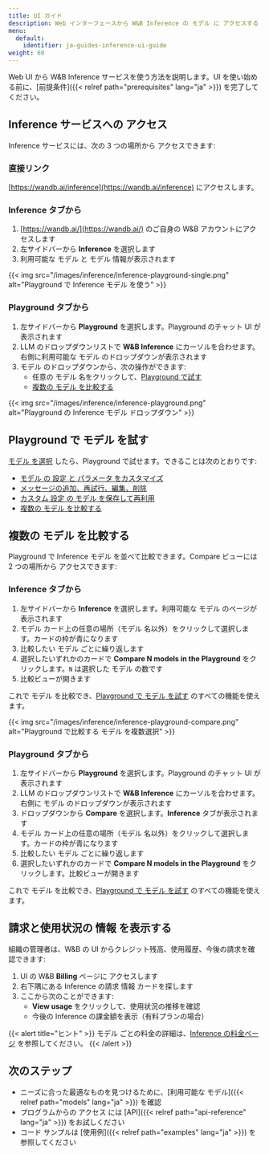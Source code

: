 ```yaml
---
title: UI ガイド
description: Web インターフェースから W&B Inference の モデル に アクセスする
menu:
  default:
    identifier: ja-guides-inference-ui-guide
weight: 60
---
```


Web UI から W&B Inference サービスを使う方法を説明します。UI を使い始める前に、[前提条件]({{< relref path="prerequisites" lang="ja" >}}) を完了してください。

## Inference サービスへの アクセス

Inference サービスには、次の 3 つの場所から アクセスできます:

### 直接リンク

[https://wandb.ai/inference](https://wandb.ai/inference) にアクセスします。

### Inference タブから

1. [https://wandb.ai/](https://wandb.ai/) のご自身の W&B アカウントにアクセスします
2. 左サイドバーから **Inference** を選択します
3. 利用可能な モデル と モデル 情報が表示されます

{{< img src="/images/inference/inference-playground-single.png" alt="Playground で Inference モデル を使う" >}}

### Playground タブから

1. 左サイドバーから **Playground** を選択します。Playground のチャット UI が表示されます
2. LLM のドロップダウンリストで **W&B Inference** にカーソルを合わせます。右側に利用可能な モデル のドロップダウンが表示されます
3. モデル のドロップダウンから、次の操作ができます:
   - 任意の モデル 名をクリックして、[Playground で試す](#try-a-model-in-the-playground)
   - [複数の モデル を比較する](#compare-multiple-models)

{{< img src="/images/inference/inference-playground.png" alt="Playground の Inference モデル ドロップダウン" >}}

## Playground で モデル を試す

[モデル を選択](#access-the-inference-service) したら、Playground で試せます。できることは次のとおりです:

- [モデル の 設定 と パラメータ をカスタマイズ](https://weave-docs.wandb.ai/guides/tools/playground#customize-settings)
- [メッセージの追加、再試行、編集、削除](https://weave-docs.wandb.ai/guides/tools/playground#message-controls)
- [カスタム 設定 の モデル を保存して再利用](https://weave-docs.wandb.ai/guides/tools/playground#saved-models)
- [複数の モデル を比較する](#compare-multiple-models)

## 複数の モデル を比較する

Playground で Inference モデル を並べて比較できます。Compare ビューには 2 つの場所から アクセスできます:

### Inference タブから

1. 左サイドバーから **Inference** を選択します。利用可能な モデル のページが表示されます
2. モデル カード上の任意の場所（モデル 名以外）をクリックして選択します。カードの枠が青になります
3. 比較したい モデル ごとに繰り返します
4. 選択したいずれかのカードで **Compare N models in the Playground** をクリックします。`N` は選択した モデル の数です
5. 比較ビューが開きます

これで モデル を比較でき、[Playground で モデル を試す](#try-a-model-in-the-playground) のすべての機能を使えます。

{{< img src="/images/inference/inference-playground-compare.png" alt="Playground で比較する モデル を複数選択" >}}

### Playground タブから

1. 左サイドバーから **Playground** を選択します。Playground のチャット UI が表示されます
2. LLM のドロップダウンリストで **W&B Inference** にカーソルを合わせます。右側に モデル のドロップダウンが表示されます
3. ドロップダウンから **Compare** を選択します。**Inference** タブが表示されます
4. モデル カード上の任意の場所（モデル 名以外）をクリックして選択します。カードの枠が青になります
5. 比較したい モデル ごとに繰り返します
6. 選択したいずれかのカードで **Compare N models in the Playground** をクリックします。比較ビューが開きます

これで モデル を比較でき、[Playground で モデル を試す](#try-a-model-in-the-playground) のすべての機能を使えます。

## 請求と使用状況の 情報 を表示する

組織の管理者は、W&B の UI からクレジット残高、使用履歴、今後の請求を確認できます:

1. UI の W&B **Billing** ページに アクセスします
2. 右下隅にある Inference の請求 情報 カードを探します
3. ここから次のことができます:
   - **View usage** をクリックして、使用状況の推移を確認
   - 今後の Inference の課金額を表示（有料プランの場合）

{{< alert title="ヒント" >}}
モデル ごとの料金の詳細は、[Inference の料金ページ](https://wandb.ai/site/pricing/inference) を参照してください。
{{< /alert >}}

## 次のステップ

- ニーズに合った最適なものを見つけるために、[利用可能な モデル]({{< relref path="models" lang="ja" >}}) を確認
- プログラムからの アクセス には [API]({{< relref path="api-reference" lang="ja" >}}) をお試しください
- コード サンプルは [使用例]({{< relref path="examples" lang="ja" >}}) を参照してください